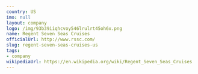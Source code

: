 ```yaml
---
country: US
imo: null
layout: company
logo: /img/93b39iiqhcvoy546lrulrt45oh6x.png
name: Regent Seven Seas Cruises
officialUrl: http://www.rssc.com/
slug: regent-seven-seas-cruises-us
tags:
- company
wikipediaUrl: https://en.wikipedia.org/wiki/Regent_Seven_Seas_Cruises
---
```

